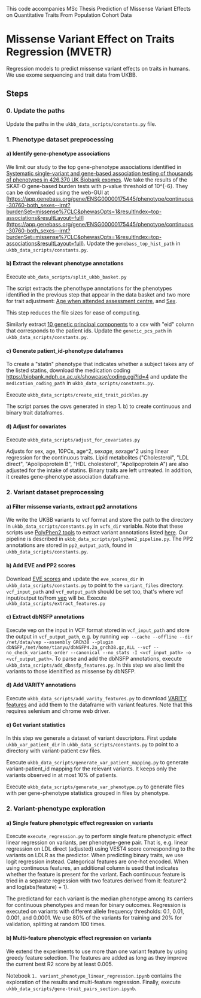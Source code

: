 This code accompanies MSc Thesis Prediction of Missense Variant Effects on Quantitative Traits From Population Cohort Data

# Missense Variant Effect on Traits Regression (MVETR)
Regression models to predict missense variant effects on traits in humans. We use exome sequencing and trait data from UKBB.

## Steps
### 0. Update the paths
Update the paths in the `ukbb_data_scripts/constants.py` file.

### 1. Phenotype dataset preprocessing

#### a) Identify gene-phenotype associations
We limit our study to the top gene-phenotype associations identified in [Systematic single-variant and gene-based association testing of thousands of phenotypes in 426,370 UK Biobank exomes](https://www.medrxiv.org/content/10.1101/2021.06.19.21259117v4.full-text). We take the results of the SKAT-O gene-based burden tests with p-value threshold of 10^{-6}. They can be downloaded using the web-GUI at [https://app.genebass.org/gene/ENSG00000175445/phenotype/continuous-30760-both_sexes--irnt?burdenSet=missense%7CLC&phewasOpts=1&resultIndex=top-associations&resultLayout=full](https://app.genebass.org/gene/ENSG00000175445/phenotype/continuous-30760-both_sexes--irnt?burdenSet=missense%7CLC&phewasOpts=1&resultIndex=top-associations&resultLayout=full). Update the `genebass_top_hist_path` in `ukbb_data_scripts/constants.py`.

#### b) Extract the relevant phenotype annotations
Execute `ubb_data_scripts/split_ukbb_basket.py`

The script extracts the phenothype annotations for the phenotypes identified in the previous step that appear in the data basket and two more for trait adjustment: [Age when attended assessment centre](https://biobank.ndph.ox.ac.uk/showcase/field.cgi?id=21003), and [Sex](https://biobank.ndph.ox.ac.uk/showcase/field.cgi?id=31).

This step reduces the file sizes for ease of computing.

Similarly extract [10 genetic principal components](https://biobank.ndph.ox.ac.uk/showcase/field.cgi?id=22009) to a csv with "eid" column that corresponds to the patient ids. Update the  `genetic_pcs_path` in `ukbb_data_scripts/constants.py`.

#### c) Generate patient_id-phenotype dataframes
To create a "statin" phenotype that indicates whether a subject takes any of the listed statins, download the medication coding https://biobank.ndph.ox.ac.uk/showcase/coding.cgi?id=4 and update the `medication_coding_path` in `ukbb_data_scripts/constants.py`.

Execute `ukbb_data_scripts/create_eid_trait_pickles.py`

The script parses the csvs generated in step 1. b) to create continuous and binary trait dataframes.

#### d) Adjust for covariates
Execute `ukbb_data_scripts/adjust_for_covariates.py`

Adjusts for sex, age, 10PCs, age^2, sex*age, sex*age^2 using linear regression for the continuous traits. Lipid metabolites ("Cholesterol", "LDL direct", "Apolipoprotein B", "HDL cholesterol", "Apolipoprotein A") are also adjusted for the intake of statins. Binary traits are left untreated. In addition, it creates gene-phenotype association dataframe.

### 2. Variant dataset preprocessing

#### a) Filter missense variants, extract pp2 annotations
We write the UKBB variants to vcf format and store the path to the directory in `ukbb_data_scripts/constants.py` in `vcfs_dir` variable. Note that these scripts use [PolyPhen2 tools](http://genetics.bwh.harvard.edu/pph2/dokuwiki/downloads) to extract variant annotations listed [here](http://genetics.bwh.harvard.edu/pph2/dokuwiki/appendix_a). Our pipeline is described in `ukbb_data_scripts/polyphen2_pipeline.py`. The PP2 annotations are stored in `pp2_output_path`,  found in `ukbb_data_scripts/constants.py`.

#### b) Add EVE and PP2 scores
Download [EVE scores](https://evemodel.org/download/bulk) and update the `eve_scores_dir` in `ukbb_data_scripts/constants.py` to point to the `variant_files` directory. `vcf_input_path` and `vcf_output_path` should be set too, that's where vcf input/output to/from [vep](http://uswest.ensembl.org/info/docs/tools/vep/script/vep_plugins.html#dbnsfp) will be. Execute `ukbb_data_scripts/extract_features.py`

<!-- Same for [VARITY](http://varity.varianteffect.org/) and the `varity_scores_path` variable. -->

#### c) Extract dbNSFP annotations
Execute vep on the input in VCF format stored in `vcf_input_path` and store the output in `vcf_output_path`, e.g. by running `vep --cache --offline --dir /net/data/vep --assembly GRCh38 --plugin dbNSFP,/net/home/tianyu/dbNSFP4.2a_grch38.gz,ALL --vcf --no_check_variants_order --canonical --no_stats -I <vcf_input_path> -o <vcf_output_path>`.
To parse and add the dbNSFP annotations, execute `ukbb_data_scripts/add_dbnsfp_features.py`. In this step we also limit the variants to those idenitified as missense by dbNSFP.

#### d) Add VARITY annotations
Execute `ukbb_data_scripts/add_varity_features.py` to download [VARITY features](http://varity.varianteffect.org/) and add them to the dataframe with variant features. Note that this requires selenium and chrome web driver.

#### e) Get variant statistics
In this step we generate a dataset of variant descriptors. First update `ukbb_var_patient_dir` in `ukbb_data_scripts/constants.py` to point to a directory with variant-patient csv files. 

Execute `ukbb_data_scripts/generate_var_patient_mapping.py` to generate variant-patient_id mapping for the relevant variants. It keeps only the variants observed in at most 10% of patients.

Execute `ukbb_data_scripts/generate_var_phenotype.py` to generate files with per gene-phenotype statistics grouped in files by phenotype.

<!-- #### f) Genetic component in phenotype - check how informative one measurement is to other-->

### 2. Variant-phenotype exploration

#### a) Single feature phenotypic effect regression on variants
Execute `execute_regression.py` to perform single feature phenotypic effect linear regression on variants, per phenotype-gene pair. That is, e.g. linear regression on LDL direct (adjusted) using VEST4 score corresponding to the variants on LDLR as the predictor.
When predicting binary traits, we use logit regression instead.
Categorical features are one-hot encoded. When using continuous features, an additional column is used that indicates whether the feature is present for the variant. Each continuous feature is tried in a separate regression with two features derived from it: feature^2 and log(abs(feature) + 1).

The predictand for each variant is the median phenotype among its carriers for continuous phenotypes and mean for binary outcomes. Regression is executed on variants with different allele frequency thresholds: 0.1, 0.01, 0.001, and 0.0001. We use 80% of the variants for training and 20% for validation, splitting at random 100 times.

#### b) Multi-feature phenotypic effect regression on variants
We extend the experiments to use more than one variant feature by using greedy feature selection. The features are added as long as they improve the current best R2 score by at least 0.005.

Notebook `1. variant_phenotype_linear_regression.ipynb` contains the exploration of the results and multi-feature regression.
Finally, execute `ukbb_data_scripts/gene-trait_pairs_section.ipynb`.